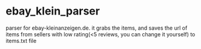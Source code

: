 # ebay_klein_parser
parser for ebay-kleinanzeigen.de. it grabs the items, and saves the url of items from sellers with low rating(<5 reviews, you can change it yourself) to items.txt file

